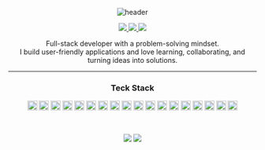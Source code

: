 <div align="center">
  
![header](https://capsule-render.vercel.app/api?type=venom&color=auto&height=300&section=header&text=Hi%20I'm%20Sol&fontSize=70&animation=fadeIn&fontcolor=white)

<p>
  <a href="mailto:fswd.yessir@gmail.com">
    <img src="https://img.shields.io/badge/Gmail-EA4335?style=flat-square&logo=Gmail&logoColor=white"/>
  </a>

  <a href="https://www.linkedin.com/in/yeseol/" target="_blank">
    <img src="https://img.shields.io/badge/Linkedin-0A66C2?style=flat-square&logo=Linkedin&logoColor=white"/>
  </a>

  <a href="https://solsolportfolio.vercel.app/" target="_blank">
    <img src="https://img.shields.io/badge/Portfolio-CBAACB?style=flat-square&logo=files&logoColor=white"/>
  </a>
</p>


<p>
Full-stack developer with a problem-solving mindset. <br>
I build user-friendly applications and love learning, collaborating, and turning ideas into solutions.
</p>

---

<h3 align="center">Teck Stack</h3>
<p align="center">
  <img src="https://img.shields.io/badge/JavaScript-F7DF1E?style=for-the-badge&logo=javascript&logoColor=black" height="20"/>
  <img src="https://img.shields.io/badge/TypeScript-007ACC?style=for-the-badge&logo=typescript&logoColor=white" height="20"/>
  <img src="https://img.shields.io/badge/HTML5-E34F26?style=for-the-badge&logo=html5&logoColor=white" height="20"/>
  <img src="https://img.shields.io/badge/CSS3-1572B6?style=for-the-badge&logo=css3&logoColor=white" height="20"/>
  <img src="https://img.shields.io/badge/React-20232A?style=for-the-badge&logo=react&logoColor=61DAFB" height="20"/>
  <img src="https://img.shields.io/badge/React_Native-20232A?style=for-the-badge&logo=react&logoColor=61DAFB" height="20"/>
  <img src="https://img.shields.io/badge/Next.js-000000?style=for-the-badge&logo=nextdotjs&logoColor=white" height="20"/>
  <img src="https://img.shields.io/badge/Node.js-339933?style=for-the-badge&logo=nodedotjs&logoColor=white" height="20"/>
  <img src="https://img.shields.io/badge/Strapi-2E7EEA?style=for-the-badge&logo=strapi&logoColor=white" height="20"/>
  <img src="https://img.shields.io/badge/Tailwind_CSS-06B6D4?style=for-the-badge&logo=tailwindcss&logoColor=white" height="20"/>
  <img src="https://img.shields.io/badge/MySQL-4479A1?style=for-the-badge&logo=mysql&logoColor=white" height="20"/>
  <img src="https://img.shields.io/badge/PostgreSQL-336791?style=for-the-badge&logo=postgresql&logoColor=white" height="20"/>
  <img src="https://img.shields.io/badge/Neon-00BFA5?style=for-the-badge&logo=neon&logoColor=white" height="20"/>
  <img src="https://img.shields.io/badge/Figma-F24E1E?style=for-the-badge&logo=figma&logoColor=white" height="20"/>
  <img src="https://img.shields.io/badge/Atom-66595C?style=for-the-badge&logo=atom&logoColor=white" height="20"/>
  <img src="https://img.shields.io/badge/Vercel-000000?style=for-the-badge&logo=vercel&logoColor=white" height="20"/>
  <img src="https://img.shields.io/badge/Render-46E3B7?style=for-the-badge&logo=render&logoColor=white" height="20"/>
  <img src="https://img.shields.io/badge/Firebase-FFCA28?style=for-the-badge&logo=firebase&logoColor=black" height="20"/>
</p>


<!--## 📊 **GitHub Stats** 
<div align="center">
  <img  src="https://github-profile-summary-cards.vercel.app/api/cards/repos-per-language?username=devBySol&theme=github_dark" alt="Top Languages" style="margin-right: 20px;" />
  <img  src="https://github-profile-summary-cards.vercel.app/api/cards/most-commit-language?username=devBySol&theme=github_dark" alt="Most Used Languages" style="margin-left: 20px;" />
</div>-->
<br>

![](https://github.com/devBySol/github-stats-transparent/blob/output/generated/overview.svg)
![](https://github.com/devBySol/github-stats-transparent/blob/output/generated/languages.svg)
</div>





